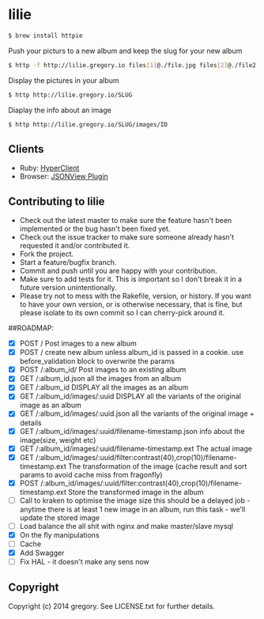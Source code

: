 # lilie


```bash
$ brew install httpie
```

Push your picturs to a new album and keep the slug for your new album

```bash
$ http -f http://lilie.gregory.io files[1]@./file.jpg files[2]@./file2.jpg
```

Display the pictures in your album
```bash
$ http http://lilie.gregory.io/SLUG
```

Diaplay the info about an image
```bash
$ http http://lilie.gregory.io/SLUG/images/ID
```

## Clients

* Ruby: [HyperClient](https://github.com/codegram/hyperclient)
* Browser: [JSONView Plugin](https://chrome.google.com/webstore/detail/jsonview/chklaanhfefbnpoihckbnefhakgolnmc?hl=en)

## Contributing to lilie

* Check out the latest master to make sure the feature hasn't been implemented or the bug hasn't been fixed yet.
* Check out the issue tracker to make sure someone already hasn't requested it and/or contributed it.
* Fork the project.
* Start a feature/bugfix branch.
* Commit and push until you are happy with your contribution.
* Make sure to add tests for it. This is important so I don't break it in a future version unintentionally.
* Please try not to mess with the Rakefile, version, or history. If you want to have your own version, or is otherwise necessary, that is fine, but please isolate to its own commit so I can cherry-pick around it.

##ROADMAP:

- [x] POST /                                     Post images to a new album
- [x] POST /                                     create new album unless album_id is passed in a cookie. use before_validation block to overwrite the params
- [x] POST /:album_id/                           Post images to an existing album
- [x] GET /:album_id.json                        all the images from an album
- [x] GET /:album_id                             DISPLAY all the images as an album
- [x] GET /:album_id/images/:uuid                DISPLAY all the variants of the original image as an album
- [x] GET /:album_id/images/:uuid.json           all the variants of the original image + details
- [x] GET /:album_id/images/:uuid/filename-timestamp.json    info about the image(size, weight etc)
- [x] GET /:album_id/images/:uuid/filename-timestamp.ext     The actual image
- [x] GET /:album_id/images/:uuid/filter:contrast(40),crop(10)/filename-timestamp.ext     The transformation of the image (cache result and sort params to avoid cache miss from fragonfly)
- [x] POST /:album_id/images/:uuid/filter:contrast(40),crop(10)/filename-timestamp.ext     Store the transformed image in the album
- [ ] Call to kraken to optimise the image size this should be a delayed job - anytime there is at least 1 new image in an album, run this task - we'll update the stored image
- [ ] Load balance the all shit with nginx and make master/slave mysql
- [x] On the fly manipulations
- [ ] Cache
- [x] Add Swagger
- [ ] Fix HAL - it doesn't make any sens now
## Copyright

Copyright (c) 2014 gregory. See LICENSE.txt for
further details.

